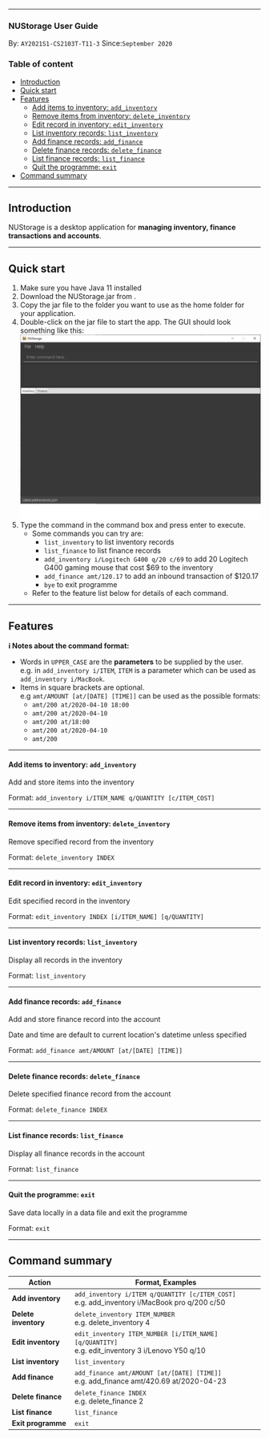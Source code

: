 ---
### NUStorage User Guide

By: `AY2021S1-CS2103T-T11-3` Since:`September 2020`

### Table of content
- [Introduction](#introduction)
- [Quick start](#quick-start)
- [Features](#features)
    + [Add items to inventory: `add_inventory`](#add-items-to-inventory-add_inventory)
    + [Remove items from inventory: `delete_inventory`](#remove-items-from-inventory-delete_inventory)
    + [Edit record in inventory: `edit_inventory`](#edit-record-in-inventory-edit_inventory)
    + [List inventory records: `list_inventory`](#list-inventory-records-list_inventory)
    + [Add finance records: `add_finance`](#add-finance-records-add_finance)
    + [Delete finance records: `delete_finance`](#delete-finance-records-delete_finance)
    + [List finance records: `list_finance`](#list-finance-records-list_finance)
    + [Quit the programme: `exit`](#quit-the-programme-exit)
- [Command summary](#command-summary)

--------------------------------------------------------------------------------------------------------------------

## Introduction
NUStorage is a desktop application for __managing inventory, finance transactions and accounts__.

--------------------------------------------------------------------------------------------------------------------

## Quick start

1. Make sure you have Java 11 installed
1. Download the NUStorage.jar from <here>.
1. Copy the jar file to the folder you want to use as the home folder for your application.
1. Double-click on the jar file to start the app. The GUI should look something like this:
![Start of NUStorage](images/NUStorage.png)
1. Type the command in the command box and press enter to execute.
    - Some commands you can try are:
        - `list_inventory` to list inventory records
        - `list_finance` to list finance records
        - `add_inventory i/Logitech G400 q/20 c/69` to add 20 Logitech G400 gaming mouse that cost $69 to the inventory
        - `add_finance amt/120.17` to add an inbound transaction of $120.17
        - `bye` to exit programme
    - Refer to the feature list below for details of each command.

--------------------------------------------------------------------------------------------------------------------

## Features

<div markdown="block" class="alert alert-info">

**:information_source: Notes about the command format:**<br>
* Words in `UPPER_CASE` are the __parameters__ to be supplied by the user.<br>
    e.g. in `add_inventory i/ITEM`, `ITEM` is a parameter which can be used as `add_inventory i/MacBook`.
* Items in square brackets are optional.<br>
  e.g `amt/AMOUNT [at/[DATE] [TIME]]` can be used as the possible formats:
  * `amt/200 at/2020-04-10 18:00`
  * `amt/200 at/2020-04-10`
  * `amt/200 at/18:00`
  * `amt/200 at/2020-04-10`
  * `amt/200`
</div>

--------------------------------------------------------------------------------------------------------------------
#### Add items to inventory: `add_inventory`
Add and store items into the inventory

Format: `add_inventory i/ITEM_NAME q/QUANTITY [c/ITEM_COST]`

--------------------------------------------------------------------------------------------------------------------

#### Remove items from inventory: `delete_inventory`
Remove specified record from the inventory

Format: `delete_inventory INDEX`

--------------------------------------------------------------------------------------------------------------------

#### Edit record in inventory: `edit_inventory`
Edit specified record in the inventory

Format: `edit_inventory INDEX [i/ITEM_NAME] [q/QUANTITY]`

--------------------------------------------------------------------------------------------------------------------

#### List inventory records: `list_inventory`
Display all records in the inventory

Format: `list_inventory`

--------------------------------------------------------------------------------------------------------------------

#### Add finance records: `add_finance`
Add and store finance record into the account

Date and time are default to current location's datetime unless specified

Format: `add_finance amt/AMOUNT [at/[DATE] [TIME]]`

--------------------------------------------------------------------------------------------------------------------

#### Delete finance records: `delete_finance`

Delete specified finance record from the account

Format: `delete_finance INDEX`

--------------------------------------------------------------------------------------------------------------------

#### List finance records: `list_finance`

Display all finance records in the account

Format: `list_finance`

--------------------------------------------------------------------------------------------------------------------

#### Quit the programme: `exit`

Save data locally in a data file and exit the programme

Format: `exit`

--------------------------------------------------------------------------------------------------------------------

## Command summary

Action | Format, Examples
--------|------------------
__Add inventory__ | `add_inventory i/ITEM q/QUANTITY [c/ITEM_COST]`<br> e.g. add_inventory i/MacBook pro q/200 c/50
__Delete inventory__ | `delete_inventory ITEM_NUMBER`<br> e.g. delete_inventory 4
__Edit inventory__ | `edit_inventory ITEM_NUMBER [i/ITEM_NAME] [q/QUANTITY]`<br> e.g. edit_inventory 3 i/Lenovo Y50 q/10
__List inventory__ | `list_inventory`
__Add finance__ | `add_finance amt/AMOUNT [at/[DATE] [TIME]]`<br> e.g. add_finance amt/420.69 at/2020-04-23
__Delete finance__ | `delete_finance INDEX`<br> e.g. delete_finance 2
__List finance__ | `list_finance`
__Exit programme__ | `exit`
